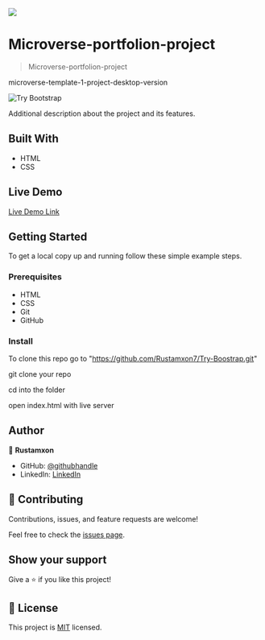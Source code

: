![](https://img.shields.io/badge/Microverse-blueviolet)

# Microverse-portfolion-project

> Microverse-portfolion-project

microverse-template-1-project-desktop-version

![Try Bootstrap](https://user-images.githubusercontent.com/69011963/127349360-e8a1b9ef-7d6d-4c77-b303-9f36cce2bdc9.gif)


Additional description about the project and its features.

## Built With

- HTML
- CSS

## Live Demo

[Live Demo Link](https://rustamxon7.github.io/Microverse-portfolio-project/)

## Getting Started

To get a local copy up and running follow these simple example steps.

### Prerequisites

- HTML
- CSS
- Git
- GitHub

### Install

To clone this repo go to "https://github.com/Rustamxon7/Try-Boostrap.git"

git clone your repo

cd into the folder

open index.html with live server

## Author

👤 **Rustamxon**

- GitHub: [@githubhandle](https://github.com/Rustamxon7)
- LinkedIn: [LinkedIn](https://www.linkedin.com/in/rustamjon-tolipov-6a831020b)


## 🤝 Contributing

Contributions, issues, and feature requests are welcome!

Feel free to check the [issues page](https://github.com/Rustamxon7/Try-Boostrap/issues).

## Show your support

Give a ⭐️ if you like this project!

## 📝 License

This project is [MIT](./MIT.md) licensed.
